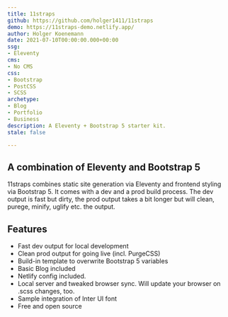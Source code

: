 ```yaml
---
title: 11straps
github: https://github.com/holger1411/11straps
demo: https://11straps-demo.netlify.app/
author: Holger Koenemann
date: 2021-07-10T00:00:00.000+00:00
ssg:
- Eleventy
cms:
- No CMS
css:
- Bootstrap
- PostCSS
- SCSS
archetype:
- Blog
- Portfolio
- Business
description: A Eleventy + Bootstrap 5 starter kit.
stale: false

---
```

## A combination of Eleventy and Bootstrap 5

11straps combines static site generation via Eleventy and frontend styling via Bootstrap 5. It comes with a dev and a prod build process. The dev output is fast but dirty, the prod output takes a bit longer but will clean, purege, minify, uglify etc. the output.

## Features

* Fast dev output for local development
* Clean prod output for going live (incl. PurgeCSS)
* Build-in template to overwrite Bootstrap 5 variables
* Basic Blog included
* Netlify config included.
* Local server and tweaked browser sync. Will update your browser on .scss changes, too.
* Sample integration of Inter UI font
* Free and open source
